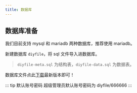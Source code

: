```yaml
---
title: 数据库
---
```

## 数据库准备

我们目前支持 mysql 和 mariadb 两种数据库，推荐使用 mariadb。

新建数据库 `diyfile`，将 sql 文件导入进数据库。

> `diyfile-meta.sql` 为结构表，`diyfile-data.sql` 为数据表。

数据库文件点此[下载](https://demo.besscroft.com/od/release)最新版本即可！

::: tip 默认账号密码
超级管理员默认账号密码为 diyfile/666666
:::
